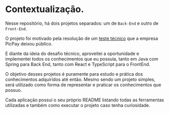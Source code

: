 # Contextualização.

Nesse repositório, há dois projetos separados: um de `Back-End` e outro de `Front-End`.

O projeto foi motivado pela resolução de um [teste técnico](https://github.com/PicPay/picpay-desafio-backend) que a empresa PicPay deixou público.

E diante da ideia do desafio técnico, aproveitei a oportunidade e implementei todos os conhecimentos que eu possuía, tanto em Java com Spring para Back End, tanto com React e TypeScript para o FrontEnd.

O objetivo desses projetos é puramente para estudo e prática dos conhecimentos adquiridos até então. Mesmo sendo um projeto simples, será utilizado como forma de representar e praticar os conhecimentos que possuo.

Cada aplicação possui o seu próprio README listando todas as ferramentas utilizadas e também como executar o projeto caso tenha curiosidade.
